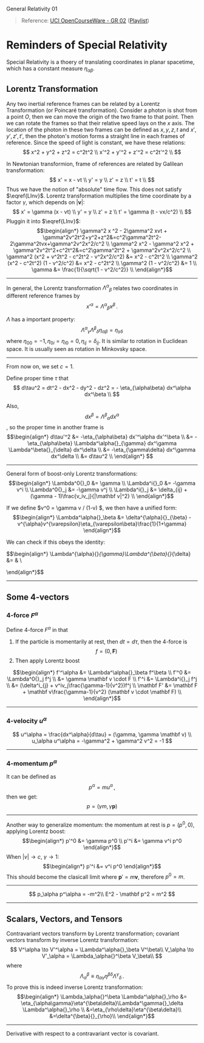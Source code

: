 General Relativity 01

> Reference: [UCI OpenCourseWare - GR 02](https://www.youtube.com/watch?v=XxWfdwvCIYg&index=3&list=PLqOZ6FD_RQ7ln1ZQPEU9aZQsEj0eyGlT6) ([Playlist](https://www.youtube.com/playlist?list=PLqOZ6FD_RQ7ln1ZQPEU9aZQsEj0eyGlT6))

# Reminders of Special Relativity

Special Relativity is a thoery of translating coordinates in planar spacetime, which has a constant measure $\eta_{\alpha\beta}$.

## Lorentz Transformation
Any two inertial reference frames can be related by a Lorentz Transformation (or Poincaré transformation). Consider a photon is shot from a point $O$, then we can move the origin of the two frame to that point. Then we can rotate the frames so that their relative speed lays on the $x$ axis. The location of the photon in these two frames can be defined as $x, y, z, t$ and $x', y', z', t'$, then the photon's motion forms a straight line in each frames of reference. Since the speed of light is constant, we have these relations:
$$
x^2 + y^2 + z^2 = c^2t^2 \\
x'^2 + y'^2 + z'^2 = c^2t'^2 \\
$$

In Newtonian transformion, frame of references are related by Galilean transformation:
$$
x' = x - vt \\
y' = y \\
z' = z \\
t' = t \\
$$
Thus we have the notion of "absolute" time flow. This does not satisfy $\eqref{LInv}$. Lorentz transformation multiplies the time coordinate by a factor $\gamma$, which depends on $|\mathbf v|$:
$$
x' = \gamma (x - vt) \\
y' = y \\
z' = z \\
t' = \gamma (t - vx/c^2) \\
$$
Pluggin it into $\eqref{LInv}$:
$$\begin{align*}
\gamma^2 x ^2 - 2\gamma^2 xvt + \gamma^2v^2t^2+y^2+z^2&=c^2\gamma^2t^2-2\gamma^2tvx+\gamma^2v^2x^2/c^2 \\
\gamma^2 x^2 - \gamma^2 x^2 + \gamma^2v^2t^2+c^2t^2&=c^2\gamma^2t^2 + \gamma^2v^2x^2/c^2 \\
\gamma^2 (x^2 + v^2t^2 - c^2t^2 - v^2x^2/c^2) &= x^2 - c^2t^2 \\
\gamma^2 (x^2 - c^2t^2) (1 - v^2/c^2) &= x^2 - c^2t^2 \\
\gamma^2 (1 - v^2/c^2) &= 1 \\
\gamma &= \frac{1}{\sqrt{1 - v^2/c^2}} \\
\end{align*}$$

---

In general, the Lorentz transformation $\Lambda^\alpha{}_\beta$ relates two coordinates in different reference frames by
$$
x'^\alpha = \Lambda^\alpha{}_\beta x^\beta\,.
$$

$\Lambda$ has a important property:
$$
\Lambda^\alpha{}_\gamma \Lambda^\beta{}_\delta \eta_{\alpha\beta}= \eta_{\gamma\delta}
$$
where $\eta_{00} = -1, \eta_{0i} = \eta_{i0} = 0, \eta_{ij} = \delta_{ij}$. It is similar to rotation in Euclidean space. It is usually seen as rotation in Minkovsky space.

---

From now on, we set $c=1$.

Define proper time $\tau$ that
$$
d\tau^2 = dt^2 - dx^2 - dy^2 - dz^2 = - \eta_{\alpha\beta} dx^\alpha dx^\beta \\
$$

Also,
$$
dx^\beta = \Lambda^\beta{}_\alpha dx^\alpha
$$, so the proper time in another frame is
$$\begin{align*}
d\tau'^2 &= -\eta_{\alpha\beta} dx'^\alpha dx'^\beta \\
&= -\eta_{\alpha\beta} \Lambda^\alpha{}_{\gamma} dx^\gamma \Lambda^\beta{}_{\delta} dx^\delta \\
&= -\eta_{\gamma\delta} dx^\gamma dx^\delta \\
&= d\tau^2 \\
\end{align*}
$$

---

General form of boost-only Lorentz transformations:
$$\begin{align*}
\Lambda^0{}_0 &= \gamma \\
\Lambda^i{}_0 &= -\gamma v^i \\
\Lambda^0{}_j &= -\gamma v^j \\
\Lambda^i{}_j &= \delta_{ij} + (\gamma - 1)\frac{v_iv_j}{|\mathbf v|^2} \\
\end{align*}$$

If we define $v^0 = \gamma v / (1-v) $, we then have a unified form:
$$\begin{align*}
\Lambda^\alpha{}_\beta &= \delta^{\alpha}{}_{\beta} - v^{\alpha}v^{\varepsilon}\eta_{\varepsilon\beta}\frac{1}{1+\gamma}
\end{align*}$$

We can check if this obeys the identity:

$$\begin{align*}
    \Lambda^{\alpha}{}_{\gamma}\Lambda^{\beta}{}_{\delta} &=
        & \\

\end{align*}$$

---

## Some 4-vectors

### 4-force $F^\alpha$

Define 4-force $F^\alpha$ in that

1. If the particle is momentarily at rest, then $dt = d\tau$, then the 4-force is
$$f = (0, \mathbf F)$$
2. Then apply Lorentz boost

$$\begin{align*}
f'^\alpha &= \Lambda^\alpha{}_\beta f^\beta \\
f'^0 &= \Lambda^0{}_j f^j \\
&= \gamma \mathbf v \cdot F \\
f'^i &= \Lambda^i{}_j f^j \\
&= (\delta^i_{j} + v^iv_j\frac{\gamma-1}{v^2})f^j \\
\mathbf F' &= \mathbf F + \mathbf v\frac{\gamma-1}{v^2} (\mathbf v \cdot \mathbf F) \\
\end{align*}$$

---

### 4-velocity $u^\alpha$


$$
u^\alpha = \frac{dx^\alpha}{d\tau} = (\gamma, \gamma \mathbf v) \\
u_\alpha u^\alpha = -\gamma^2 + \gamma^2 v^2 = -1
$$

---

### 4-momentum $p^\alpha$

It can be defined as $$p^\alpha = m u^\alpha\,,$$ then we get:
$$
p = (\gamma m, \gamma \mathbf p)
$$

---

Another way to generalize momentum:
the momentum at rest is $p = (p^0, 0)$, applying Lorentz boost:
$$\begin{align*}
p'^0 &= \gamma p^0 \\
p'^i &= \gamma v^i p^0
\end{align*}$$
When $|v| \to c$, $\gamma \to 1$:
$$\begin{align*}
p'^i &= v^i p^0
\end{align*}$$
This should become the clasicall limit where $\mathbf p' = m\mathbf v$, therefore
$p^0 = m$.

---

$$
p_\alpha p^\alpha = -m^2\\
E^2 - \mathbf p^2 = m^2
$$

---

## Scalars, Vectors, and Tensors

Contravariant vectors transform by Lorentz transformation; covariant vectors transform by inverse Lorentz transformation:
$$
V^\alpha \to V'^\alpha = \Lambda^\alpha{}_\beta V^\beta\\
V_\alpha \to V'_\alpha = \Lambda_\alpha{}^\beta V_\beta\\
$$
where
$$
\Lambda_\alpha{}^\beta \equiv \eta_{\alpha\gamma}\eta^{\beta\delta}\Lambda^\gamma{}_\delta\,.
$$
To prove this is indeed inverse Lorentz transformation:
$$\begin{align*}
\Lambda_\alpha{}^\beta \Lambda^\alpha{}_\rho &=
\eta_{\alpha\gamma}\eta^{\beta\delta}\Lambda^\gamma{}_\delta \Lambda^\alpha{}_\rho \\
&=\eta_{\rho\delta}\eta^{\beta\delta}\\
&=\delta^{\beta}{}_{\rho}\\
\end{align*}$$

---

Derivative with respect to a contravariant vector is covariant.